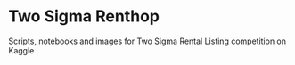 # Two Sigma Renthop
Scripts, notebooks and images for Two Sigma Rental Listing competition on Kaggle
